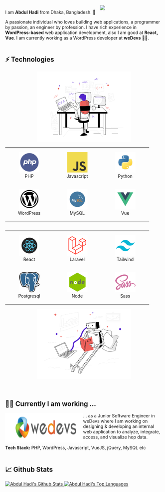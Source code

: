 <img align="right" src="https://github.com/rajput2107/rajput2107/blob/master/Assets/Developer.gif" width='200'/>

I am **Abdul Hadi** from Dhaka, Bangladesh. 🧔 

A passionate individual who loves building web applications, a programmer by passion, an engineer by profession. I have rich experience in **WordPress-based** web application development, also I am good at **React, Vue**.  I am currently working as a WordPress developer at **weDevs** 👨‍💻.
<br>
<br>
## ⚡ Technologies
<div align="center">
    <img src="svg/webdevelopment.svg" height="225px"/>
    <table align="right">
        <tr>
            <td align="center" width="140" height="112.43">
                <img src="icons/php.png" width="65px"/>
                <br /> PHP
            </td>
            <td align="center" width="140" height="112.43">
                <img src="icons/javascript.png" width="65px"/>
                <br /> Javascript
            </td>
            <td align="center" width="140" height="112.43">
                <img src="icons/python.png" width="65px"/>
                <br /> Python
            </td>
        </tr>
        <tr>
            <td align="center" width="140" height="112.43">
                <img src="icons/wordpress.png" width="65px"/>
                <br /> WordPress
            </td>
            <td align="center" width="140" height="112.43">
                <img src="icons/mysql.png" width="65px"/>
                <br /> MySQL
            </td>
            <td align="center" width="140" height="112.43">
                <img src="icons/vue.png" width="65px"/>
                <br /> Vue
            </td>
        </tr>
    </table>
</div>

<br>

<div align="center">
    <table align="left">
        <tr>
            <td align="center" width="140" height="112.43">
                <img src="icons/react.png" width="65px"/>
                <br /> React
            </td>
            <td align="center" width="140" height="112.43">
                <img src="icons/laravel.png" width="65px"/>
                <br /> Laravel
            </td>
            <td align="center" width="140" height="112.43">
                <img src="icons/tailwind.png" width="65px"/>
                <br /> Tailwind
            </td>
        </tr>
        <tr>
            <td align="center" width="140" height="112.43">
                <img src="icons/postgresql.png" width="65px"/>
                <br /> Postgresql
            </td>
            <td align="center" width="140" height="112.43">
                <img src="icons/node.png" width="65px"/>
                <br /> Node
            </td>
            <td align="center" width="140" height="112.43">
                <img src="icons/sass.png" width="65px"/>
                <br /> Sass
            </td>
        </tr>
    </table>
    <img src="svg/artificialintelligence.svg" height="225px"/>
</div>
<br>
<br>

## 👨‍💻 Currently I am working ...

<div>
    <img width="250" height="95" align='left' src="icons/compnay2.png" >
    ... as a Junior Software Engineer in weDevs where I am working on designing & developing an internal web application to analyze, integrate, access, and visualize hop data.
    <br />
    <br />
    <strong>Tech Stack: </strong> PHP, WordPress, Javascript, VueJS, jQuery, MySQL etc
    <br /> 
    <br /> 
</div>

## 📈 Github Stats

<a href="https://github.com/abdulhadicse/Fabdulhadicse">
 <img alt="Abdul Hadi's Github Stats" src="https://github-readme-stats.vercel.app/api/?username=abdulhadicse&show_icons=true&count_private=true&theme=react&hide_border=true&bg_color=1F222E&title_color=F85D7F&icon_color=F8D866" height="192px"/>
</a>
<a href="https://github.com/abdulhadicse/abdulhadicsen">
 <img alt="Abdul Hadi's Top Languages" src="https://github-readme-stats.vercel.app/api/top-langs/?username=abdulhadicse&langs_count=8&layout=compact&theme=react&hide_border=true&bg_color=1F222E&title_color=F85D7F&icon_color=F8D866&hide=Jupyter%20Notebook" height="192px"/>
 </a>
